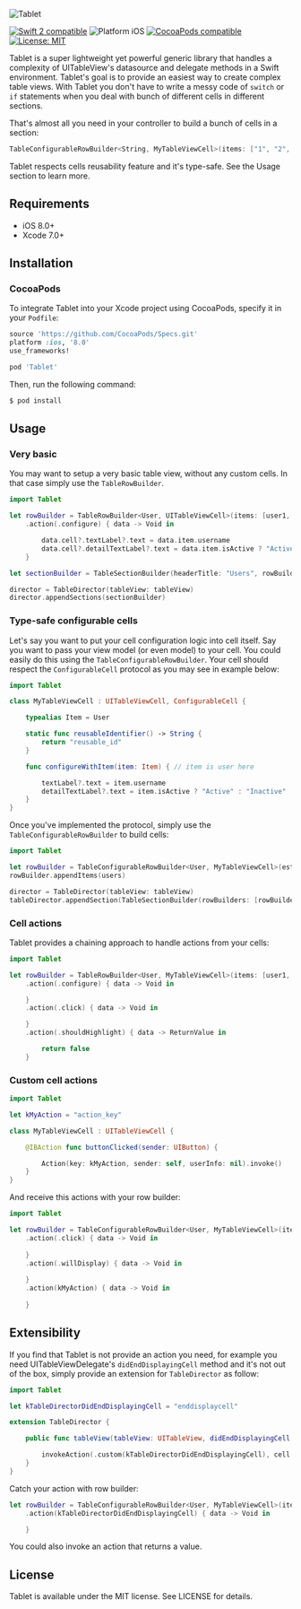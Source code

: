 ![Tablet](https://raw.githubusercontent.com/maxsokolov/tablet/assets/tablet.png)

<p align="left">
<a href="https://developer.apple.com/swift"><img src="https://img.shields.io/badge/Swift2-compatible-4BC51D.svg?style=flat" alt="Swift 2 compatible" /></a>
<img src="https://img.shields.io/badge/platform-iOS-blue.svg?style=flat" alt="Platform iOS" />
<a href="https://cocoapods.org/pods/tablet"><img src="https://img.shields.io/badge/pod-0.2.1-blue.svg" alt="CocoaPods compatible" /></a>
<a href="https://raw.githubusercontent.com/maxsokolov/tablet/master/LICENSE"><img src="http://img.shields.io/badge/license-MIT-blue.svg?style=flat" alt="License: MIT" /></a>
</p>

Tablet is a super lightweight yet powerful generic library that handles a complexity of UITableView's datasource and delegate methods in a Swift environment. Tablet's goal is to provide an easiest way to create complex table views. With Tablet you don't have to write a messy code of `switch` or `if` statements when you deal with bunch of different cells in different sections. 

That's almost all you need in your controller to build a bunch of cells in a section:
```swift
TableConfigurableRowBuilder<String, MyTableViewCell>(items: ["1", "2", "3", "4", "5"], estimatedRowHeight: 42)
```
Tablet respects cells reusability feature and it's type-safe. See the Usage section to learn more.

## Requirements

- iOS 8.0+
- Xcode 7.0+

## Installation

### CocoaPods
To integrate Tablet into your Xcode project using CocoaPods, specify it in your `Podfile`:

```ruby
source 'https://github.com/CocoaPods/Specs.git'
platform :ios, '8.0'
use_frameworks!

pod 'Tablet'
```

Then, run the following command:

```bash
$ pod install
```

## Usage

### Very basic

You may want to setup a very basic table view, without any custom cells. In that case simply use the `TableRowBuilder`.

```swift
import Tablet

let rowBuilder = TableRowBuilder<User, UITableViewCell>(items: [user1, user2, user3], id: "reusable_id")
	.action(.configure) { data -> Void in

		data.cell?.textLabel?.text = data.item.username
		data.cell?.detailTextLabel?.text = data.item.isActive ? "Active" : "Inactive"
	}

let sectionBuilder = TableSectionBuilder(headerTitle: "Users", rowBuilders: [rowBuilder])

director = TableDirector(tableView: tableView)
director.appendSections(sectionBuilder)
```

### Type-safe configurable cells

Let's say you want to put your cell configuration logic into cell itself. Say you want to pass your view model (or even model) to your cell.
You could easily do this using the `TableConfigurableRowBuilder`. Your cell should respect the `ConfigurableCell` protocol as you may see in example below:

```swift
import Tablet

class MyTableViewCell : UITableViewCell, ConfigurableCell {

	typealias Item = User

	static func reusableIdentifier() -> String {
		return "reusable_id"
	}

	func configureWithItem(item: Item) { // item is user here

		textLabel?.text = item.username
		detailTextLabel?.text = item.isActive ? "Active" : "Inactive"
	}
}
```
Once you've implemented the protocol, simply use the `TableConfigurableRowBuilder` to build cells:

```swift
import Tablet

let rowBuilder = TableConfigurableRowBuilder<User, MyTableViewCell>(estimatedRowHeight: 42)
rowBuilder.appendItems(users)

director = TableDirector(tableView: tableView)
tableDirector.appendSection(TableSectionBuilder(rowBuilders: [rowBuilder]))
```

### Cell actions

Tablet provides a chaining approach to handle actions from your cells:

```swift
import Tablet

let rowBuilder = TableRowBuilder<User, MyTableViewCell>(items: [user1, user2, user3], id: "reusable_id")
	.action(.configure) { data -> Void in

	}
	.action(.click) { data -> Void in

	}
	.action(.shouldHighlight) { data -> ReturnValue in

		return false
	}
```

### Custom cell actions
```swift
import Tablet

let kMyAction = "action_key"

class MyTableViewCell : UITableViewCell {

	@IBAction func buttonClicked(sender: UIButton) {

		Action(key: kMyAction, sender: self, userInfo: nil).invoke()
	}
}
```
And receive this actions with your row builder:
```swift
import Tablet

let rowBuilder = TableConfigurableRowBuilder<User, MyTableViewCell>(items: users, id: "reusable_id", estimatedRowHeight: 42)
	.action(.click) { data -> Void in
		
	}
	.action(.willDisplay) { data -> Void in
		
	}
	.action(kMyAction) { data -> Void in
		
	}
```

## Extensibility

If you find that Tablet is not provide an action you need, for example you need UITableViewDelegate's `didEndDisplayingCell` method and it's not out of the box,
simply provide an extension for `TableDirector` as follow:
```swift
import Tablet

let kTableDirectorDidEndDisplayingCell = "enddisplaycell"

extension TableDirector {

	public func tableView(tableView: UITableView, didEndDisplayingCell cell: UITableViewCell, forRowAtIndexPath indexPath: NSIndexPath) {

		invokeAction(.custom(kTableDirectorDidEndDisplayingCell), cell: cell, indexPath: indexPath)
	}
}
```
Catch your action with row builder:
```swift
let rowBuilder = TableConfigurableRowBuilder<User, MyTableViewCell>(items: users, estimatedRowHeight: 42)
	.action(kTableDirectorDidEndDisplayingCell) { data -> Void in

	}
```
You could also invoke an action that returns a value.

## License

Tablet is available under the MIT license. See LICENSE for details.